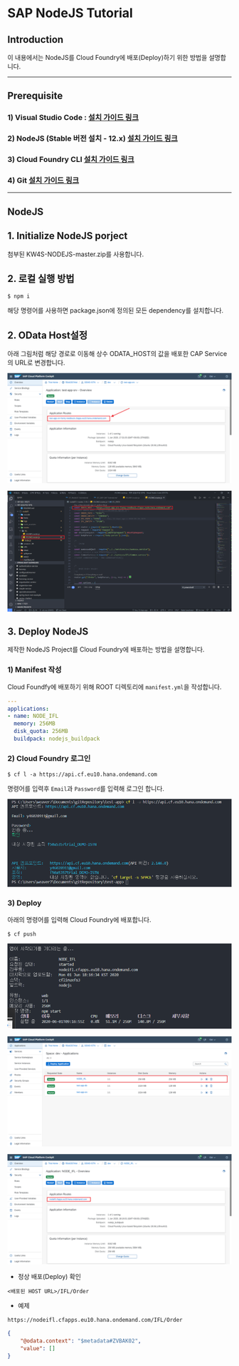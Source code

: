 # **SAP NodeJS Tutorial**

## **Introduction**
이 내용에서는 NodeJS를 Cloud Foundry에 배포(Deploy)하기 위한 방법을 설명합니다.


---
## **Prerequisite**
### 1) Visual Studio Code : [설치 가이드 링크](./../../Software%20Installation%20Guide/01_Install%20Visual%20Studio%20Code.md)
### 2) NodeJS (Stable 버전 설치 - 12.x) [설치 가이드 링크](./../../Software%20Installation%20Guide/02_NodeJS.md) 
### 3) Cloud Foundry CLI [설치 가이드 링크](./../../Software%20Installation%20Guide/03_Cloud%20Foundry%20CLI%20copy.md)
### 4) Git [설치 가이드 링크](./../../Software%20Installation%20Guide/04_Git_.md)
---

## **NodeJS**


## **1. Initialize NodeJS porject**

첨부된 KW4S-NODEJS-master.zip를 사용합니다.


## **2. 로컬 실행 방법**

```
$ npm i
```
해당 명령어를 사용하면 package.json에 정의된 모든 dependency를 설치합니다.


## **2. OData Host설정**

아래 그림처럼 해당 경로로 이동해 상수 ODATA_HOST의 값을 배포한 CAP Service의 URL로 변경합니다.

![image](../image/02.SAP-CAP/image010.png)

![image](../image/04.NodeJS/image001.png)


## **3. Deploy NodeJS**

제작한 NodeJS Project를 Cloud Foundry에 배포하는 방법을 설명합니다.

### **1) Manifest 작성**
Cloud Foundfy에 배포하기 위해 ROOT 디렉토리에 `manifest.yml`을 작성합니다.

```yml
---
applications:
- name: NODE_IFL
  memory: 256MB
  disk_quota: 256MB
  buildpack: nodejs_buildpack
```


### **2) Cloud Foundry 로그인**

```
$ cf l -a https://api.cf.eu10.hana.ondemand.com
```

명령어를 입력후 `Email`과 `Password`를 입력해 로그인 합니다.


![image](../image/02.SAP-CAP/image006.png)


### **3) Deploy**

아래의 명령어를 입력해 Cloud Foundry에 배포합니다.

```
$ cf push
```

![image](../image/04.NodeJS/image002.png)


![image](../image/04.NodeJS/image003.png)


![image](../image/04.NodeJS/image004.png)


- 정상 배포(Deploy) 확인
```
<배포된 HOST URL>/IFL/Order
```

- 예제
```
https://nodeifl.cfapps.eu10.hana.ondemand.com/IFL/Order
```

```json
{
    "@odata.context": "$metadata#ZVBAK02",
    "value": []
}
```